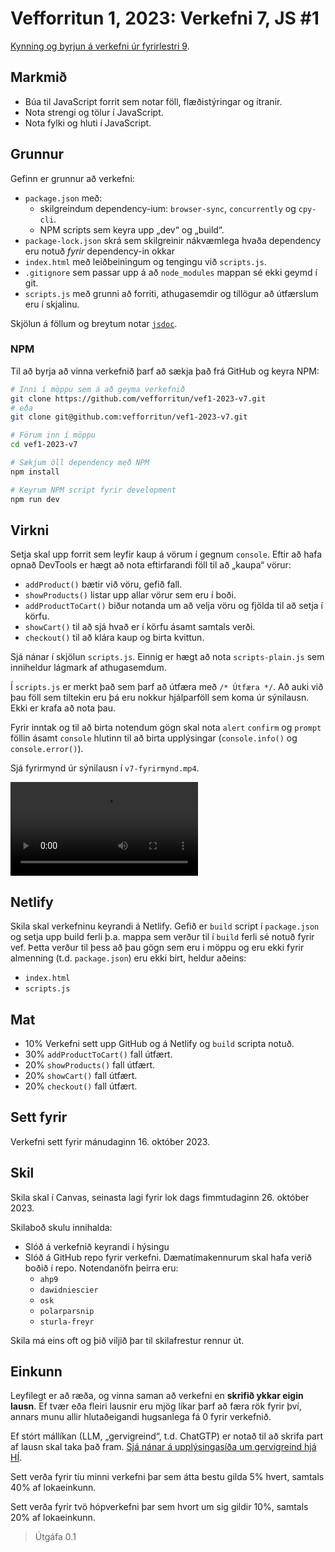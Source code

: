 # Vefforritun 1, 2023: Verkefni 7, JS #1

[Kynning og byrjun á verkefni úr fyrirlestri 9](https://youtu.be/95g4uylHkyQ).

## Markmið

- Búa til JavaScript forrit sem notar föll, flæðistýringar og ítranir.
- Nota strengi og tölur í JavaScript.
- Nota fylki og hluti í JavaScript.

## Grunnur

Gefinn er grunnur að verkefni:

- `package.json` með:
  - skilgreindum dependency-ium: `browser-sync`, `concurrently` og `cpy-cli`.
  - NPM scripts sem keyra upp „dev“ og „build“.
- `package-lock.json` skrá sem skilgreinir nákvæmlega hvaða dependency eru notuð _fyrir_ dependency-in okkar
- `index.html` með leiðbeiningum og tengingu við `scripts.js`.
- `.gitignore` sem passar upp á að `node_modules` mappan sé ekki geymd í git.
- `scripts.js` með grunni að forriti, athugasemdir og tillögur að útfærslum eru í skjalinu.

Skjölun á föllum og breytum notar [`jsdoc`](https://jsdoc.app/).

### NPM

Til að byrja að vinna verkefnið þarf að sækja það frá GitHub og keyra NPM:

```bash
# Inni í möppu sem á að geyma verkefnið
git clone https://github.com/vefforritun/vef1-2023-v7.git
# eða
git clone git@github.com:vefforritun/vef1-2023-v7.git

# Förum inn í möppu
cd vef1-2023-v7

# Sækjum öll dependency með NPM
npm install

# Keyrum NPM script fyrir development
npm run dev
```

## Virkni

Setja skal upp forrit sem leyfir kaup á vörum í gegnum `console`. Eftir að hafa opnað DevTools er hægt að nota eftirfarandi föll til að „kaupa“ vörur:

- `addProduct()` bætir við vöru, gefið fall.
- `showProducts()` listar upp allar vörur sem eru í boði.
- `addProductToCart()` biður notanda um að velja vöru og fjölda til að setja í körfu.
- `showCart()` til að sjá hvað er í körfu ásamt samtals verði.
- `checkout()` til að klára kaup og birta kvittun.

Sjá nánar í skjölun `scripts.js`. Einnig er hægt að nota `scripts-plain.js` sem inniheldur lágmark af athugasemdum.

Í `scripts.js` er merkt það sem þarf að útfæra með `/* Útfæra */`. Að auki við þau föll sem tiltekin eru þá eru nokkur hjálparföll sem koma úr sýnilausn. Ekki er krafa að nota þau.

Fyrir inntak og til að birta notendum gögn skal nota `alert` `confirm` og `prompt` föllin ásamt `console` hlutinn til að birta upplýsingar (`console.info()` og `console.error()`).

Sjá fyrirmynd úr sýnilausn í `v7-fyrirmynd.mp4`.

![Fyrirmynd](./v7-fyrirmynd.mp4)

## Netlify

Skila skal verkefninu keyrandi á Netlify. Gefið er `build` script í `package.json` og setja upp build ferli þ.a. mappa sem verður til í `build` ferli sé notuð fyrir vef. Þetta verður til þess að þau gögn sem eru i möppu og eru ekki fyrir almenning (t.d. `package.json`) eru ekki birt, heldur aðeins:

- `index.html`
- `scripts.js`

## Mat

- 10% Verkefni sett upp GitHub og á Netlify og `build` scripta notuð.
- 30% `addProductToCart()` fall útfært.
- 20% `showProducts()` fall útfært.
- 20% `showCart()` fall útfært.
- 20% `checkout()` fall útfært.

## Sett fyrir

Verkefni sett fyrir mánudaginn 16. október 2023.

## Skil

Skila skal í Canvas, seinasta lagi fyrir lok dags fimmtudaginn 26. október 2023.

Skilaboð skulu innihalda:

- Slóð á verkefnið keyrandi í hýsingu
- Slóð á GitHub repo fyrir verkefni. Dæmatímakennurum skal hafa verið boðið í repo. Notendanöfn þeirra eru:
  - `ahp9`
  - `dawidniescier`
  - `osk`
  - `polarparsnip`
  - `sturla-freyr`

Skila má eins oft og þið viljið þar til skilafrestur rennur út.

## Einkunn

Leyfilegt er að ræða, og vinna saman að verkefni en **skrifið ykkar eigin lausn**. Ef tvær eða fleiri lausnir eru mjög líkar þarf að færa rök fyrir því, annars munu allir hlutaðeigandi hugsanlega fá 0 fyrir verkefnið.

Ef stórt mállíkan (LLM, „gervigreind“, t.d. ChatGTP) er notað til að skrifa part af lausn skal taka það fram. [Sjá nánar á upplýsingasíða um gervigreind hjá HÍ](https://gervigreind.hi.is/).

Sett verða fyrir tíu minni verkefni þar sem átta bestu gilda 5% hvert, samtals 40% af lokaeinkunn.

Sett verða fyrir tvö hópverkefni þar sem hvort um sig gildir 10%, samtals 20% af lokaeinkunn.

> Útgáfa 0.1
